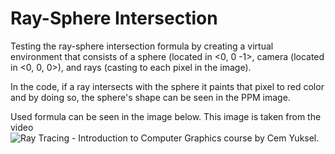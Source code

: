 # Ray-Sphere Intersection

Testing the ray-sphere intersection formula by creating a virtual environment that consists of a sphere (located in <0, 0 -1>, camera (located in <0, 0, 0>), and rays (casting to each pixel in the image). 

In the code, if a ray intersects with the sphere it paints that pixel to red color and by doing so, the sphere's shape can be seen in the PPM image. 

Used formula can be seen in the image below. This image is taken from the video ![Ray Tracing - Introduction to Computer Graphics course by Cem Yuksel.](https://youtu.be/gGKup9tUSrU?feature=shared&t=1227)

